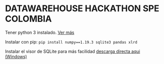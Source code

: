 # DATAWAREHOUSE HACKATHON SPE COLOMBIA
Tener python 3 instalado. [Ver más](https://www.python.org/downloads/)

Instalar con pip: `pip install numpy==1.19.3 sqlite3 pandas xlrd`

Instalar el visor de SQLite para más facilidad [descarga directa aqui (Windows)](https://download.sqlitebrowser.org/DB.Browser.for.SQLite-3.12.0-win64.msi)
